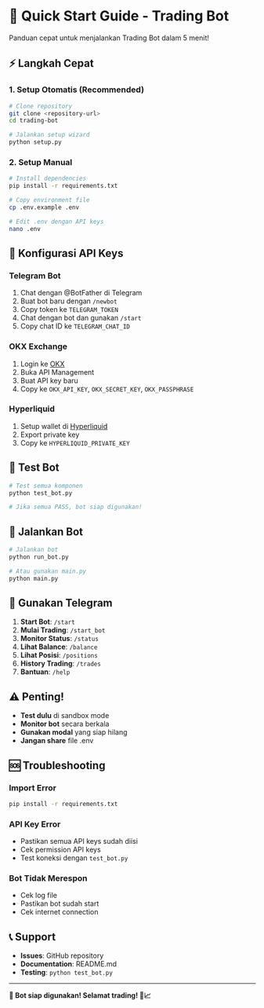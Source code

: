 # 🚀 Quick Start Guide - Trading Bot

Panduan cepat untuk menjalankan Trading Bot dalam 5 menit!

## ⚡ Langkah Cepat

### 1. **Setup Otomatis (Recommended)**
```bash
# Clone repository
git clone <repository-url>
cd trading-bot

# Jalankan setup wizard
python setup.py
```

### 2. **Setup Manual**
```bash
# Install dependencies
pip install -r requirements.txt

# Copy environment file
cp .env.example .env

# Edit .env dengan API keys
nano .env
```

## 🔑 Konfigurasi API Keys

### **Telegram Bot**
1. Chat dengan @BotFather di Telegram
2. Buat bot baru dengan `/newbot`
3. Copy token ke `TELEGRAM_TOKEN`
4. Chat dengan bot dan gunakan `/start`
5. Copy chat ID ke `TELEGRAM_CHAT_ID`

### **OKX Exchange**
1. Login ke [OKX](https://www.okx.com)
2. Buka API Management
3. Buat API key baru
4. Copy ke `OKX_API_KEY`, `OKX_SECRET_KEY`, `OKX_PASSPHRASE`

### **Hyperliquid**
1. Setup wallet di [Hyperliquid](https://hyperliquid.xyz)
2. Export private key
3. Copy ke `HYPERLIQUID_PRIVATE_KEY`

## 🧪 Test Bot

```bash
# Test semua komponen
python test_bot.py

# Jika semua PASS, bot siap digunakan!
```

## 🚀 Jalankan Bot

```bash
# Jalankan bot
python run_bot.py

# Atau gunakan main.py
python main.py
```

## 📱 Gunakan Telegram

1. **Start Bot**: `/start`
2. **Mulai Trading**: `/start_bot`
3. **Monitor Status**: `/status`
4. **Lihat Balance**: `/balance`
5. **Lihat Posisi**: `/positions`
6. **History Trading**: `/trades`
7. **Bantuan**: `/help`

## ⚠️ Penting!

- **Test dulu** di sandbox mode
- **Monitor bot** secara berkala
- **Gunakan modal** yang siap hilang
- **Jangan share** file .env

## 🆘 Troubleshooting

### **Import Error**
```bash
pip install -r requirements.txt
```

### **API Key Error**
- Pastikan semua API keys sudah diisi
- Cek permission API keys
- Test koneksi dengan `test_bot.py`

### **Bot Tidak Merespon**
- Cek log file
- Pastikan bot sudah start
- Cek internet connection

## 📞 Support

- **Issues**: GitHub repository
- **Documentation**: README.md
- **Testing**: `python test_bot.py`

---

**🎯 Bot siap digunakan! Selamat trading! 🚀📈**